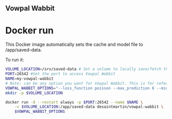 Vowpal Wabbit
-------------

Docker run
==========

This Docker image automatically sets the cache and model file to /app/saved-data.

To run it:

```bash
VOLUME_LOCATION=/srv/saved-data # Set a volume to locally save/fetch the model and cache
PORT=26542 #Set the port to access Vowpal Wabbit
NAME=my-vowpal-wabbit
# Note: can be any option you want for Vowpal Wabbit. This is for reference only
VOWPAL_WABBIT_OPTIONS="--loss_function poisson --max_prediction 6 --min_prediction -5"
mkdir -p $VOLUME_LOCATION

docker run -d --restart always -p $PORT:26542 --name $NAME \
    -v $VOLUME_LOCATION:/app/saved-data desaintmartin/vowpal-wabbit \
    $VOWPAL_WABBIT_OPTIONS
```
